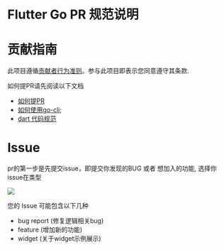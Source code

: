 # Flutter Go PR 规范说明

# 贡献指南

此项目遵循[贡献者行为准则](https://github.com/spring-projects/spring-framework/blob/master/CODE_OF_CONDUCT.adoc)。参与此项目即表示您同意遵守其条款.


如何提PR请先阅读以下文档
- [如何提PR](https://github.com/alibaba/flutter-go/blob/master/docs/push-pr.md)
- [如何使用go-cli](https://github.com/alibaba/flutter-go/blob/master/docs/go-cli.md);
- [dart 代码规范](https://github.com/alibaba/flutter-go/blob/beta/Flutter_Go%20%E4%BB%A3%E7%A0%81%E5%BC%80%E5%8F%91%E8%A7%84%E8%8C%83.md)


# Issue
pr的第一步是先提交issue，即提交你发现的BUG 或者 想加入的功能, 选择你issue在类型

![](https://img.alicdn.com/tfs/TB1r3LEbKL2gK0jSZFmXXc7iXXa-858-317.png)


您的 Issue 可能包含以下几种

- bug report (修复逻辑相关bug)
- feature (增加新的功能)
- widget (关于widget示例展示)

